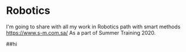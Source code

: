 # Robotics
I'm going to share with all my work in Robotics path with smart methods https://www.s-m.com.sa/
As a part of Summer Training 2020. 

##hi






